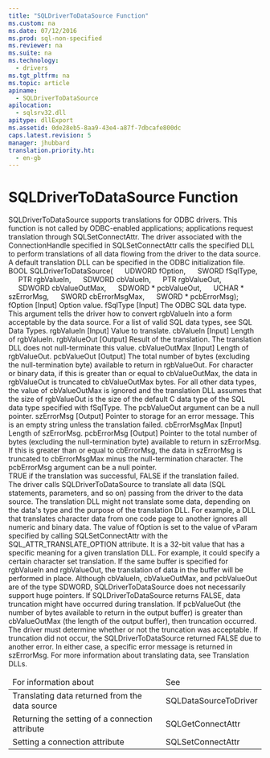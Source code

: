 ```yaml
---
title: "SQLDriverToDataSource Function"
ms.custom: na
ms.date: 07/12/2016
ms.prod: sql-non-specified
ms.reviewer: na
ms.suite: na
ms.technology: 
  - drivers
ms.tgt_pltfrm: na
ms.topic: article
apiname: 
  - SQLDriverToDataSource
apilocation: 
  - sqlsrv32.dll
apitype: dllExport
ms.assetid: 0de28eb5-8aa9-43e4-a87f-7dbcafe800dc
caps.latest.revision: 5
manager: jhubbard
translation.priority.ht: 
  - en-gb
---
```

# SQLDriverToDataSource Function
<?xml version="1.0" encoding="utf-8"?>
<developerReferenceWithSyntaxDocument xmlns="http://ddue.schemas.microsoft.com/authoring/2003/5" xmlns:xlink="http://www.w3.org/1999/xlink" xmlns:xsi="http://www.w3.org/2001/XMLSchema-instance" xsi:schemaLocation="http://ddue.schemas.microsoft.com/authoring/2003/5 http://dduestorage.blob.core.windows.net/ddueschema/developer.xsd">
  <introduction>
    <para>
      <legacyBold>SQLDriverToDataSource</legacyBold> supports translations for ODBC drivers. This function is not called by ODBC-enabled applications; applications request translation through <legacyBold>SQLSetConnectAttr</legacyBold>. The driver associated with the <legacyItalic>ConnectionHandle </legacyItalic>specified in <legacyBold>SQLSetConnectAttr</legacyBold> calls the specified DLL to perform translations of all data flowing from the driver to the data source. A default translation DLL can be specified in the ODBC initialization file.</para>
  </introduction>
  <syntaxSection>
    <legacySyntax>
BOOL <legacyBold>SQLDriverToDataSource</legacyBold>(
     UDWORD     <parameterReference>fOption</parameterReference>,
     SWORD      <parameterReference>fSqlType</parameterReference>,
     PTR        <parameterReference>rgbValueIn</parameterReference>,
     SDWORD     <parameterReference>cbValueIn</parameterReference>,
     PTR        <parameterReference>rgbValueOut</parameterReference>,
     SDWORD     <parameterReference>cbValueOutMax</parameterReference>,
     SDWORD *   <parameterReference>pcbValueOut</parameterReference>,
     UCHAR *    <parameterReference>szErrorMsg</parameterReference>,
     SWORD      <parameterReference>cbErrorMsgMax</parameterReference>,
     SWORD *    <parameterReference>pcbErrorMsg</parameterReference>);</legacySyntax>
  </syntaxSection>
  <section>
    <title>Arguments</title>
    <content>
      <definitionTable>
        <definedTerm>
          <legacyItalic>fOption</legacyItalic>
        </definedTerm>
        <definition>
          <para>[Input] Option value.</para>
        </definition>
        <definedTerm>
          <legacyItalic>fSqlType</legacyItalic>
        </definedTerm>
        <definition>
          <para>[Input] The ODBC SQL data type. This argument tells the driver how to convert <legacyItalic>rgbValueIn</legacyItalic> into a form acceptable by the data source. For a list of valid SQL data types, see <legacyLink xlink:href="1b22f985-f5e4-4779-87eb-e43329a442b1">SQL Data Types</legacyLink>.</para>
        </definition>
        <definedTerm>
          <legacyItalic>rgbValueIn</legacyItalic>
        </definedTerm>
        <definition>
          <para>[Input] Value to translate.</para>
        </definition>
        <definedTerm>
          <legacyItalic>cbValueIn</legacyItalic>
        </definedTerm>
        <definition>
          <para>[Input] Length of <legacyItalic>rgbValueIn</legacyItalic>.</para>
        </definition>
        <definedTerm>
          <legacyItalic>rgbValueOut</legacyItalic>
        </definedTerm>
        <definition>
          <para>[Output] Result of the translation.</para>
          <alert class="note">
            <para>The translation DLL does not null-terminate this value.</para>
          </alert>
        </definition>
        <definedTerm>
          <legacyItalic>cbValueOutMax</legacyItalic>
        </definedTerm>
        <definition>
          <para>[Input] Length of <legacyItalic>rgbValueOut</legacyItalic>.</para>
        </definition>
        <definedTerm>
          <legacyItalic>pcbValueOut</legacyItalic>
        </definedTerm>
        <definition>
          <para>[Output] The total number of bytes (excluding the null-termination byte) available to return in <legacyItalic>rgbValueOut</legacyItalic>.</para>
          <para>For character or binary data, if this is greater than or equal to <legacyItalic>cbValueOutMax</legacyItalic>, the data in <legacyItalic>rgbValueOut</legacyItalic> is truncated to <legacyItalic>cbValueOutMax</legacyItalic> bytes.   </para>
          <para>For all other data types, the value of <legacyItalic>cbValueOutMax</legacyItalic> is ignored and the translation DLL assumes that the size of <legacyItalic>rgbValueOut</legacyItalic> is the size of the default C data type of the SQL data type specified with <legacyItalic>fSqlType</legacyItalic>.   </para>
          <para>The <legacyItalic>pcbValueOut</legacyItalic> argument can be a null pointer. </para>
        </definition>
        <definedTerm>
          <legacyItalic>szErrorMsg</legacyItalic>
        </definedTerm>
        <definition>
          <para>[Output] Pointer to storage for an error message. This is an empty string unless the translation failed.</para>
        </definition>
        <definedTerm>
          <legacyItalic>cbErrorMsgMax</legacyItalic>
        </definedTerm>
        <definition>
          <para>[Input] Length of <legacyItalic>szErrorMsg</legacyItalic>.</para>
        </definition>
        <definedTerm>
          <legacyItalic>pcbErrorMsg</legacyItalic>
        </definedTerm>
        <definition>
          <para>[Output] Pointer to the total number of bytes (excluding the null-termination byte) available to return in <legacyItalic>szErrorMsg</legacyItalic>. If this is greater than or equal to <legacyItalic>cbErrorMsg</legacyItalic>, the data in <legacyItalic>szErrorMsg</legacyItalic> is truncated to <legacyItalic>cbErrorMsgMax</legacyItalic> minus the null-termination character. The <legacyItalic>pcbErrorMsg</legacyItalic> argument can be a null pointer.</para>
        </definition>
      </definitionTable>
    </content>
  </section>
  <section>
    <title>Returns</title>
    <content>
      <para>TRUE if the translation was successful, FALSE if the translation failed.</para>
    </content>
  </section>
  <section>
    <title>Comments</title>
    <content>
      <para>The driver calls <legacyBold>SQLDriverToDataSource</legacyBold> to translate all data (SQL statements, parameters, and so on) passing from the driver to the data source. The translation DLL might not translate some data, depending on the data's type and the purpose of the translation DLL. For example, a DLL that translates character data from one code page to another ignores all numeric and binary data.</para>
      <para>The value of <legacyItalic>fOption</legacyItalic> is set to the value of <legacyItalic>vParam</legacyItalic> specified by calling <legacyBold>SQLSetConnectAttr</legacyBold> with the SQL_ATTR_TRANSLATE_OPTION attribute. It is a 32-bit value that has a specific meaning for a given translation DLL. For example, it could specify a certain character set translation.</para>
      <para>If the same buffer is specified for <legacyItalic>rgbValueIn</legacyItalic> and <legacyItalic>rgbValueOut</legacyItalic>, the translation of data in the buffer will be performed in place.</para>
      <para>Although <legacyItalic>cbValueIn</legacyItalic>, <legacyItalic>cbValueOutMax</legacyItalic>, and <legacyItalic>pcbValueOut</legacyItalic> are of the type SDWORD, <legacyBold>SQLDriverToDataSource</legacyBold> does not necessarily support huge pointers.</para>
      <para>If <legacyBold>SQLDriverToDataSource</legacyBold> returns FALSE, data truncation might have occurred during translation. If <legacyItalic>pcbValueOut</legacyItalic> (the number of bytes available to return in the output buffer) is greater than <legacyItalic>cbValueOutMax</legacyItalic> (the length of the output buffer), then truncation occurred. The driver must determine whether or not the truncation was acceptable. If truncation did not occur, the <legacyBold>SQLDriverToDataSource</legacyBold> returned FALSE due to another error. In either case, a specific error message is returned in <legacyItalic>szErrorMsg</legacyItalic>.</para>
      <para>For more information about translating data, see <legacyLink xlink:href="38975059-b346-410f-bb27-326f3f7bbf39">Translation DLLs</legacyLink>.</para>
    </content>
  </section>
  <section>
    <title>Related Functions</title>
    <content>
      <table xmlns:caps="http://schemas.microsoft.com/build/caps/2013/11">
        <thead>
          <tr>
            <TD>
              <para>For information about</para>
            </TD>
            <TD>
              <para>See</para>
            </TD>
          </tr>
        </thead>
        <tbody>
          <tr>
            <TD>
              <para>Translating data returned from the data source</para>
            </TD>
            <TD>
              <para>
                <legacyLink xlink:href="0d87fcac-30a0-4303-ad8f-a5b53f4b428d">SQLDataSourceToDriver</legacyLink>
              </para>
            </TD>
          </tr>
          <tr>
            <TD>
              <para>Returning the setting of a connection attribute</para>
            </TD>
            <TD>
              <para>
                <legacyLink xlink:href="2cb4ffa8-19d3-4664-8c2f-6682cdcc3f33">SQLGetConnectAttr</legacyLink>
              </para>
            </TD>
          </tr>
          <tr>
            <TD>
              <para>Setting a connection attribute</para>
            </TD>
            <TD>
              <para>
                <legacyLink xlink:href="97fc7445-5a66-4eb9-8e77-10990b5fd685">SQLSetConnectAttr</legacyLink>
              </para>
            </TD>
          </tr>
        </tbody>
      </table>
    </content>
  </section>
  <relatedTopics />
</developerReferenceWithSyntaxDocument>